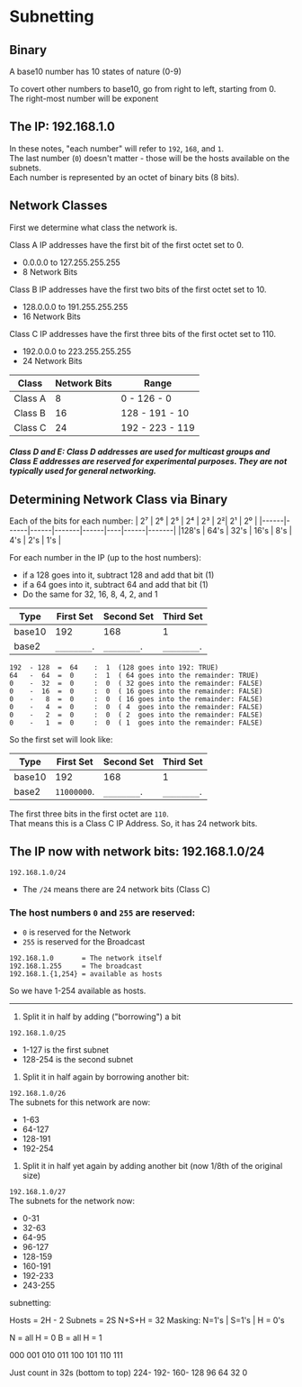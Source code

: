 

# Subnetting

## Binary

A base10 number has 10 states of nature (0-9)  

To covert other numbers to base10, go from right to left, starting from 0.  
The right-most number will be exponent  

## The IP:  192.168.1.0

In these notes, "each number" will refer to `192`, `168`, and `1`.   
The last number (`0`) doesn't matter - those will be the hosts available on the subnets.  
Each number is represented by an octet of binary bits (8 bits).  



## Network Classes

First we determine what class the network is.  

Class A IP addresses have the first bit of the first octet set to 0.
*   0.0.0.0 to 127.255.255.255  
* 8 Network Bits

Class B IP addresses have the first two bits of the first octet set to 10.
* 128.0.0.0 to 191.255.255.255  
* 16 Network Bits

Class C IP addresses have the first three bits of the first octet set to 110.
* 192.0.0.0 to 223.255.255.255  
* 24 Network Bits


|  Class   | Network Bits |     Range       |
|----------|--------------|-----------------|
| Class A  |      8       |   0 - 126 - 0   |
| Class B  |     16       | 128 - 191 - 10  |
| Class C  |     24       | 192 - 223 - 119 |


##### Class D and E: Class D addresses are used for multicast groups and Class E addresses are reserved for experimental purposes. They are not typically used for general networking.



## Determining Network Class via Binary

Each of the bits for each number:
|  2⁷  |  2⁶  |  2⁵  |  2⁴   |  2³  |  2²|  2¹  |  2⁰   |
|------|------|------|-------|------|----|------|-------|
|128's | 64's | 32's |  16's |  8's | 4's | 2's |  1's  |

For each number in the IP (up to the host numbers):
* if a 128 goes into it, subtract 128 and add that bit (1)  
* if a 64 goes into it, subtract 64 and add that bit (1)  
* Do the same for 32, 16, 8, 4, 2, and 1

|  Type  |   First Set  |   Second Set  |   Third Set  |
|--------|--------------|---------------|--------------|
| base10 |      192     |      168      |       1      |
| base2  |  `________`. |  `________`.  |  `________`. |

```
192  - 128  =  64    :  1  (128 goes into 192: TRUE)
64   -  64  =  0     :  1  ( 64 goes into the remainder: TRUE)
0    -  32  =  0     :  0  ( 32 goes into the remainder: FALSE)  
0    -  16  =  0     :  0  ( 16 goes into the remainder: FALSE)
0    -   8  =  0     :  0  ( 16 goes into the remainder: FALSE)
0    -   4  =  0     :  0  ( 4  goes into the remainder: FALSE)
0    -   2  =  0     :  0  ( 2  goes into the remainder: FALSE)
0    -   1  =  0     :  0  ( 1  goes into the remainder: FALSE)
```
So the first set will look like:

|  Type  |   First Set  |   Second Set  |   Third Set  |
|--------|--------------|---------------|--------------|
| base10 |      192     |      168      |       1      |
| base2  |  `11000000`. |  `________`.  |  `________`. |


The first three bits in the first octet are `110`.  
That means this is a Class C IP Address.  So, it has 24 network bits.


## The IP now with network bits: 192.168.1.0/24

`192.168.1.0/24`  
* The `/24` means there are 24 network bits (Class C)



### The host numbers `0` and `255` are reserved: 
* `0` is reserved for the Network
* `255` is reserved for the Broadcast
```
192.168.1.0       = The network itself
192.168.1.255     = The broadcast
192.168.1.{1,254} = available as hosts
```
So we have 1-254 available as hosts.  


---

1. Split it in half by adding ("borrowing") a bit 

`192.168.1.0/25`  
* 1-127 is the first subnet
* 128-254 is the second subnet


1. Split it in half again by borrowing another bit:

`192.168.1.0/26`  
The subnets for this network are now:  
* 1-63
* 64-127
* 128-191
* 192-254


1. Split it in half yet again by adding another bit (now 1/8th of the original size)

`192.168.1.0/27`  
The subnets for the network now:
* 0-31
* 32-63
* 64-95
* 96-127
* 128-159
* 160-191
* 192-233
* 243-255

subnetting:




Hosts = 2H - 2
Subnets = 2S
N+S+H = 32
Masking: N=1's | S=1's | H = 0's


N = all H = 0
B = all H = 1

000
001
010
011
100
101
110
111





Just count in 32s (bottom to top)
224- 
192-
160-
128
96
64
32
0
